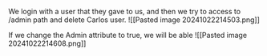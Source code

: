 
We login with a user that they gave to us, and then we try to access to /admin path and delete Carlos user. 
![[Pasted image 20241022214503.png]]

If we change the Admin attribute to true, we will be able 
![[Pasted image 20241022214608.png]]